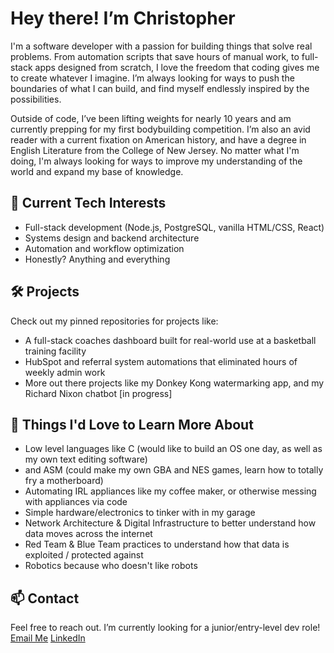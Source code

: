# Hey there! I’m Christopher

I'm a software developer with a passion for building things that solve real problems. From automation scripts that save hours of manual work, to full-stack apps designed from scratch, I love the freedom that coding gives me to create whatever I imagine. I’m always looking for ways to push the boundaries of what I can build, and find myself endlessly inspired by the possibilities.

Outside of code, I’ve been lifting weights for nearly 10 years and am currently prepping for my first bodybuilding competition. I’m also an avid reader with a current fixation on American history, and have a degree in English Literature from the College of New Jersey. No matter what I'm doing, I'm always looking for ways to improve my understanding of the world and expand my base of knowledge. 

## 🔧 Current Tech Interests
- Full-stack development (Node.js, PostgreSQL, vanilla HTML/CSS, React)
- Systems design and backend architecture
- Automation and workflow optimization
- Honestly? Anything and everything 

## 🛠️ Projects
Check out my pinned repositories for projects like:
- A full-stack coaches dashboard built for real-world use at a basketball training facility
- HubSpot and referral system automations that eliminated hours of weekly admin work
- More out there projects like my Donkey Kong watermarking app, and my Richard Nixon chatbot [in progress]

## 🧠 Things I'd Love to Learn More About
- Low level languages like C (would like to build an OS one day, as well as my own text editing software)
- and ASM (could make my own GBA and NES games, learn how to totally fry a motherboard)
- Automating IRL appliances like my coffee maker, or otherwise messing with appliances via code
- Simple hardware/electronics to tinker with in my garage
- Network Architecture & Digital Infrastructure to better understand how data moves across the internet
- Red Team & Blue Team practices to understand how that data is exploited / protected against
- Robotics because who doesn't like robots

## 📫 Contact
Feel free to reach out. I’m currently looking for a junior/entry-level dev role!
[Email Me](mailto:chriscottone1@gmail.com)
[LinkedIn](https://www.linkedin.com/in/christopher-cottone-b9820928a?lipi=urn%3Ali%3Apage%3Ad_flagship3_profile_view_base_contact_details%3BHqIoelhbRmSrQX4XJVYkUw%3D%3D)
